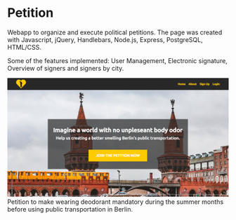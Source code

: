 # Petition

Webapp to organize and execute political petitions. The page was created with Javascript, jQuery, Handlebars, Node.js, Express, PostgreSQL, HTML/CSS.

Some of the features implemented: User Management, Electronic signature, Overview of signers and signers by city.

![alt text](https://github.com/elisaafs/petition/blob/master/public/P.png "Petition")
Petition to make wearing deodorant mandatory during the summer months before using public transportation in Berlin. 
